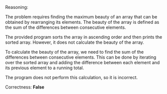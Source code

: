 Reasoning:

The problem requires finding the maximum beauty of an array that can be obtained by rearranging its elements. The beauty of the array is defined as the sum of the differences between consecutive elements.

The provided program sorts the array in ascending order and then prints the sorted array. However, it does not calculate the beauty of the array.

To calculate the beauty of the array, we need to find the sum of the differences between consecutive elements. This can be done by iterating over the sorted array and adding the difference between each element and its previous element to a running total.

The program does not perform this calculation, so it is incorrect.

Correctness: **False**